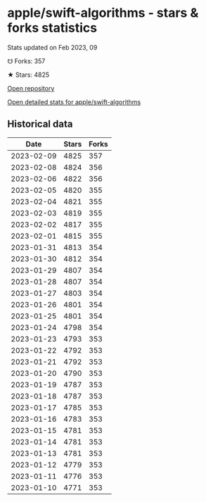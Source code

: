 # apple/swift-algorithms - stars & forks statistics

Stats updated on Feb 2023, 09

☋ Forks: 357

★ Stars: 4825

[Open repository](https://github.com/apple/swift-algorithms)

[Open detailed stats for apple/swift-algorithms](https://reviewgithub.com/rep/apple/swift-algorithms)

## Historical data
| Date | Stars | Forks |
|------|-------|-------|
| 2023-02-09 | 4825 | 357 | 
| 2023-02-08 | 4824 | 356 | 
| 2023-02-06 | 4822 | 356 | 
| 2023-02-05 | 4820 | 355 | 
| 2023-02-04 | 4821 | 355 | 
| 2023-02-03 | 4819 | 355 | 
| 2023-02-02 | 4817 | 355 | 
| 2023-02-01 | 4815 | 355 | 
| 2023-01-31 | 4813 | 354 | 
| 2023-01-30 | 4812 | 354 | 
| 2023-01-29 | 4807 | 354 | 
| 2023-01-28 | 4807 | 354 | 
| 2023-01-27 | 4803 | 354 | 
| 2023-01-26 | 4801 | 354 | 
| 2023-01-25 | 4801 | 354 | 
| 2023-01-24 | 4798 | 354 | 
| 2023-01-23 | 4793 | 353 | 
| 2023-01-22 | 4792 | 353 | 
| 2023-01-21 | 4792 | 353 | 
| 2023-01-20 | 4790 | 353 | 
| 2023-01-19 | 4787 | 353 | 
| 2023-01-18 | 4787 | 353 | 
| 2023-01-17 | 4785 | 353 | 
| 2023-01-16 | 4783 | 353 | 
| 2023-01-15 | 4781 | 353 | 
| 2023-01-14 | 4781 | 353 | 
| 2023-01-13 | 4781 | 353 | 
| 2023-01-12 | 4779 | 353 | 
| 2023-01-11 | 4776 | 353 | 
| 2023-01-10 | 4771 | 353 | 

